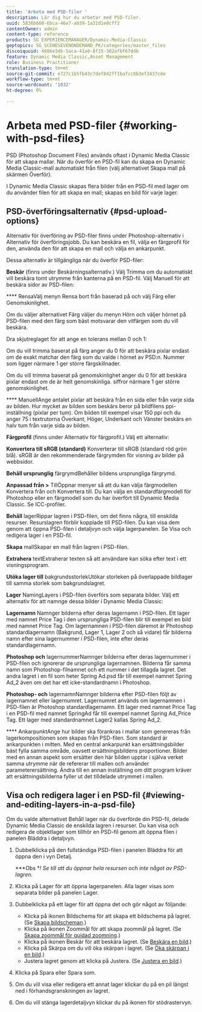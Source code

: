 ```yaml
---
title: 'Arbeta med PSD-filer '
description: Lär dig hur du arbetar med PSD-filer.
uuid: 5836b660-6bca-46e7-ab39-1a31d1e0cff2
contentOwner: admin
content-type: reference
products: SG_EXPERIENCEMANAGER/Dynamic-Media-Classic
geptopics: SG_SCENESEVENONDEMAND_PK/categories/master_files
discoiquuid: 4086e3db-5aca-41a0-8f15-302afbf67ddb
feature: Dynamic Media Classic,Asset Management
role: Business Practitioner
translation-type: tm+mt
source-git-commit: e727c1b5fb43c7def842ff1bafcc8b3ef3437cde
workflow-type: tm+mt
source-wordcount: '1032'
ht-degree: 0%

---
```



# Arbeta med PSD-filer {#working-with-psd-files}

PSD (Photoshop Document Files) används oftast i Dynamic Media Classic för att skapa mallar. När du överför en PSD-fil kan du skapa en Dynamic Media Classic-mall automatiskt från filen (välj alternativet Skapa mall på skärmen Överför).

I Dynamic Media Classic skapas flera bilder från en PSD-fil med lager om du använder filen för att skapa en mall; skapas en bild för varje lager.

## PSD-överföringsalternativ {#psd-upload-options}

Alternativ för överföring av PSD-filer finns under Photoshop-alternativ i Alternativ för överföringsjobb. Du kan beskära en fil, välja en färgprofil för den, använda den för att skapa en mall och välja en ankarpunkt.

Dessa alternativ är tillgängliga när du överför PSD-filer:

**Beskär**  (finns under Beskärningsalternativ.) Välj Trimma om du automatiskt vill beskära tomt utrymme från kanterna på en PSD-fil. Välj Manuell för att beskära sidor av PSD-filen:

**** RensaVälj menyn Rensa bort från baserad på och välj Färg eller Genomskinlighet.

Om du väljer alternativet Färg väljer du menyn Hörn och väljer hörnet på PSD-filen med den färg som bäst motsvarar den vitfärgen som du vill beskära.

Dra skjutreglaget för att ange en tolerans mellan 0 och 1:

Om du vill trimma baserat på färg anger du 0 för att beskära pixlar endast om de exakt matchar den färg som du valde i hörnet av PSD:n. Nummer som ligger närmare 1 ger större färgskillnader.

Om du vill trimma baserat på genomskinlighet anger du 0 för att beskära pixlar endast om de är helt genomskinliga. siffror närmare 1 ger större genomskinlighet.

**** ManuellAnge antalet pixlar att beskära från en sida eller från varje sida av bilden. Hur mycket av bilden som beskärs beror på bildfilens ppi-inställning (pixlar per tum). Om bilden till exempel visar 150 ppi och du anger 75 i textrutorna Överkant, Höger, Underkant och Vänster beskärs en halv tum från varje sida av bilden.

**Färgprofil**  (finns under Alternativ för färgprofil.) Välj ett alternativ:

**Konvertera till sRGB (standard)** Konverterar till sRGB (standard röd grön blå). sRGB är den rekommenderade färgrymden för visning av bilder på webbsidor.

**Behåll ursprunglig** färgrymdBehåller bildens ursprungliga färgrymd.

**Anpassad från >** TillÖppnar menyer så att du kan välja färgmodellen Konvertera från och Konvertera till. Du kan välja en standardfärgmodell för Photoshop eller en färgmodell som du har överfört till Dynamic Media Classic. Se ICC-profiler.

**Behåll** lagerRippar lagren i PSD-filen, om det finns några, till enskilda resurser. Resurslagren förblir kopplade till PSD-filen. Du kan visa dem genom att öppna PSD-filen i detaljvyn och välja lagerpanelen. Se Visa och redigera lager i en PSD-fil.

**Skapa** mallSkapar en mall från lagren i PSD-filen.

**Extrahera** textExtraherar texten så att användare kan söka efter text i ett visningsprogram.

**Utöka lager till** bakgrundsstorlekUtökar storleken på överlappade bildlager till samma storlek som bakgrundslagret.

**Lager** NamingLayers i PSD-filen överförs som separata bilder. Välj ett alternativ för att namnge dessa bilder i Dynamic Media Classic:

**Lagernamn** Namnger bilderna efter deras lagernamn i PSD-filen. Ett lager med namnet Price Tag i den ursprungliga PSD-filen blir till exempel en bild med namnet Price Tag. Om lagernamnen i PSD-filen däremot är Photoshop standardlagernamn (Bakgrund, Lager 1, Lager 2 och så vidare) får bilderna namn efter sina lagernummer i PSD-filen, inte efter deras standardlagernamn.

**Photoshop och** lagernummerNamnger bilderna efter deras lagernummer i PSD-filen och ignorerar de ursprungliga lagernamnen. Bilderna får samma namn som Photoshop-filnamnet och ett nummer i det tillagda lagret. Det andra lagret i en fil som heter Spring Ad.psd får till exempel namnet Spring Ad_2 även om det har ett icke-standardnamn i Photoshop.

**Photoshop- och** lagernamnNamnger bilderna efter PSD-filen följt av lagernamnet eller lagernumret. Lagernumret används om lagernamnen i PSD-filen är Photoshop standardlagernamn. Ett lager med namnet Price Tag i en PSD-fil med namnet SpringAd får till exempel namnet Spring Ad_Price Tag. Ett lager med standardnamnet Lager2 kallas Spring Ad_2.

**** AnkarpunktAnge hur bilder ska förankras i mallar som genereras från lagerkompositionen som skapas från PSD-filen. Som standard är ankarpunkten i mitten. Med en central ankarpunkt kan ersättningsbilder bäst fylla samma område, oavsett ersättningsbildens proportioner. Bilder med en annan aspekt som ersätter den här bilden upptar i själva verket samma utrymme när de refererar till mallen och använder parameterersättning. Ändra till en annan inställning om ditt program kräver att ersättningsbilderna fyller ut det tilldelade utrymmet i mallen.

## Visa och redigera lager i en PSD-fil {#viewing-and-editing-layers-in-a-psd-file}

Om du valde alternativet Behåll lager när du överförde din PSD-fil, delade Dynamic Media Classic de enskilda lagren i resurser. Du kan visa och redigera de objektlager som tillhör en PSD-fil genom att öppna filen i panelen Bläddra i detaljvyn.

1. Dubbelklicka på den fullständiga PSD-filen i panelen Bläddra för att öppna den i vyn Detalj.

   ***Obs **! Se till att du öppnar hela resursen och inte något av PSD-lagren.*

1. Klicka på Lager för att öppna lagerpanelen. Alla lager visas som separata bilder på panelen Lager.
1. Dubbelklicka på ett lager för att öppna det och gör något av följande:

   * Klicka på ikonen Bildschema för att skapa ett bildschema på lagret. (Se [Skapa bildscheman](creating-image-maps.md#creating_image_maps).)
   * Klicka på ikonen Zoommål för att skapa zoommål på lagret. (Se [Skapa zoommål för guidad zoomning](creating-zoom-targets-guided-zoom.md#creating_zoom_targets_for_guided_zoom).)
   * Klicka på ikonen Beskär för att beskära lagret. (Se [Beskära en bild](cropping-image.md#cropping_an_image).)
   * Klicka på Skärpa om du vill öka skärpan i lagret. (Se [Öka skärpan i en bild](sharpening-image.md#sharpening_an_image).)
   * Justera lagret genom att klicka på Justera. (Se [Justera en bild](adjusting-image.md#adjusting_an_image).)

1. Klicka på Spara eller Spara som.
1. Om du vill visa eller redigera ett annat lager klickar du på en pil längst ned i förhandsgranskningen av lagret.
1. Om du vill stänga lagerdetaljvyn klickar du på ikonen för stödrastervyn.

